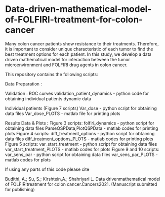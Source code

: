 # Data-driven-mathematical-model-of-FOLFIRI-treatment-for-colon-cancer

Many colon cancer patients show resistance to their treatments. Therefore, it is important to consider unique characteristic of each tumor to find the best treatment options for each patient. In this study, we develop a data driven mathematical model for interaction between the tumor microenvironment and FOLFIRI drug agents in colon cancer.

This repository contains the following scripts:

Data Preparation :

Validation :
  ROC curves
    validation_patient_dynamics - python code for obtaining individual patients dynamic data  

  Individual patients (Figure 7 scripts)
    Var_dose - python script for obtaining data files
    Var_dose_PLOTS - matlab file for printing plots

Results Data & Plots  :
  Figure 3 scripts: 
    folfiri_dynamics - python script for obtaining data files 
    ParseQSPData,PlotQSPData - matlab codes for printing plots
  Figure 4 scripts:
    diff_treatment_options - python script for obtaining data files
    diff_treatment_options_PLOTS - matlab codes for printing plots
  Figure 5 scripts: 
    var_start_treatment - python script for obtaining data files
    var_start_treatment_PLOTS - matlab codes for plots
  Figure 9 and 10 scripts:
    var_sens_par - python script for obtaining data files
    var_sens_par_PLOTS - matlab codes for plots



If using any parts of this code please cite

Budithi, A.; Su, S.; Kirshtein,A.; Shahriyari L. Data drivenmathematical model of FOLFIRItreatment for colon cancer.Cancers2021. (Manuscript submitted for publishing)
